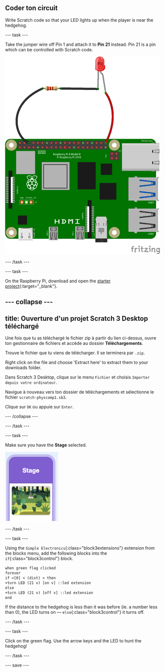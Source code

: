 ## Coder ton circuit

Write Scratch code so that your LED lights up when the player is near the hedgehog.

--- task ---

Take the jumper wire off Pin 1 and attach it to **Pin 21** instead. Pin 21 is a pin which can be controlled with Scratch code.

![Schéma de circuit d'un fil de liaison avec une résistance et une LED câblées sur 3V3 sur un Raspberry Pi.](images/Pi_21_Complete.png)

--- /task ---

--- task ---

On the Raspberry Pi, download and open the [starter project](https://rpf.io/p/en/scratch-led-game-get){:target="_blank"}.

--- collapse ---
---
title: Ouverture d'un projet Scratch 3 Desktop téléchargé
---

Une fois que tu as téléchargé le fichier zip à partir du lien ci-dessus, ouvre ton gestionnaire de fichiers et accède au dossier **Téléchargements**.

Trouve le fichier que tu viens de télécharger. Il se terminera par `.zip`.

Right click on the file and choose 'Extract here' to extract them to your downloads folder.

Dans Scratch 3 Desktop, clique sur le menu `Fichier` et choisis `Importer depuis votre ordinateur`.

Navigue à nouveau vers ton dossier de téléchargements et sélectionne le fichier `scratch-physcomp1.sb3`.

Clique sur `OK` ou appuie sur `Enter`.

--- /collapse ---

--- /task ---

--- task ---

Make sure you have the **Stage** selected.

![A section of the Scratch interface with a purple header labeled "Stage." Below, there is a small thumbnail image of a scenic forest background featuring trees, grass, and abstract green shapes.](images/choose-stage.png)

--- /task ---

--- task ---

Using the `Simple Electronics`{:class="block3extensions"} extension from the blocks menu, add the following blocks into the `if`{:class="block3control"} block.

```blocks3
when green flag clicked
forever
if <[0] < (dist) > then
+turn LED (21 v) [on v] ::led extension
else
+turn LED (21 v) [off v] ::led extension
end
```

If the distance to the hedgehog is less than it was before (ie. a number less than 0), the LED turns on — `else`{:class="block3control"} it turns off.

--- /task ---

--- task ---

Click on the green flag. Use the arrow keys and the LED to hunt the hedgehog!

--- /task ---

--- save ---
